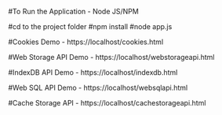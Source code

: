 #To Run the Application - Node JS/NPM

#cd to the project folder
#npm install
#node app.js

#Cookies Demo - https://localhost/cookies.html

#Web Storage API Demo - https://localhost/webstorageapi.html

#IndexDB API Demo - https://localhost/indexdb.html

#Web SQL API Demo - https://localhost/websqlapi.html

#Cache Storage API - https://localhost/cachestorageapi.html